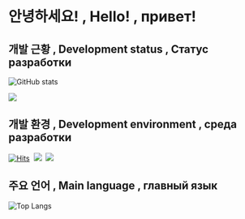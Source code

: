 # 안녕하세요! , Hello! , привет!


## 개발 근황 , Development status , Статус разработки
![GitHub stats](https://github-readme-stats.vercel.app/api?username=Seungpyo1007&theme=holi)

<a href="https://opgc.me/#/users/Seungpyo1007" target="_blank"><img src="https://api.opgc.me/githubs/users/Seungpyo1007/tag/?theme=basic" /></a>  

## 개발 환경 , Development environment , среда разработки
[![Hits](https://hits.seeyoufarm.com/api/count/incr/badge.svg?url=https%3A%2F%2Fgithub.com%2FSeungpyo1007&count_bg=%2379C83D&title_bg=%23555555&icon=&icon_color=%23E7E7E7&title=hits&edge_flat=false)](https://hits.seeyoufarm.com)
&nbsp;<img src="https://img.shields.io/badge/macos-%23000000.svg?&style=for-the-badge&logo=macos&logoColor=white" />
&nbsp;<img src="https://img.shields.io/badge/html5-%23E34F26.svg?&style=for-the-badge&logo=html5&logoColor=white" />


## 주요 언어 , Main language , главный язык
![Top Langs](https://github-readme-stats.vercel.app/api/top-langs/?username=Seungpyo1007&layout=donut&theme=holi)
